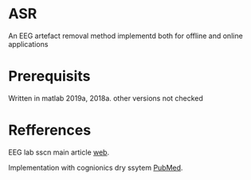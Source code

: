 # ASR
An EEG artefact removal method implementd both for offline and online applications
# Prerequisits
Written in matlab 2019a, 2018a. other versions not checked

# Refferences
EEG lab sscn main article [web](https://sccn.ucsd.edu/wiki/Artifact_Subspace_Reconstruction_(ASR)).

Implementation with cognionics dry ssytem [PubMed](https://www.ncbi.nlm.nih.gov/pmc/articles/PMC4710679/).
